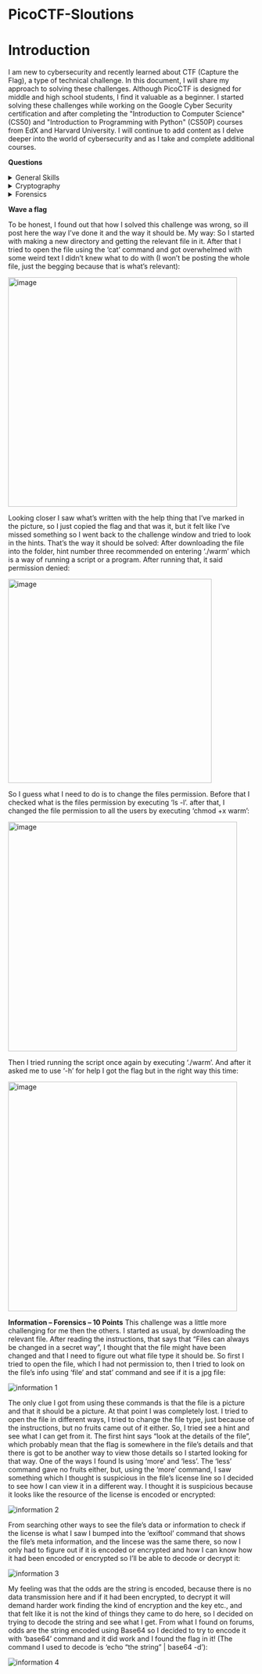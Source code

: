 # PicoCTF-Sloutions
# Introduction
I am new to cybersecurity and recently learned about CTF (Capture the Flag), a type of technical challenge. In this document, I will share my approach to solving these challenges. Although PicoCTF is designed for middle and high school students, I find it valuable as a beginner. I started solving these challenges while working on the Google Cyber Security certification and after completing the "Introduction to Computer Science" (CS50) and "Introduction to Programming with Python" (CS50P) courses from EdX and Harvard University. I will continue to add content as I delve deeper into the world of cybersecurity and as I take and complete additional courses.

**Questions**

<details>

<summary>General Skills</summary>

|Question|Points|
|--------|------|
|[Obedient Cat](General%20Skills/Obedient%20Cat.md)|5|
|[Python Wrangling](General%20Skills/Python%20Wrangling.md)|10|
|[Wave a Flag](General%20Skills/Wave%20a%20Flag.md)|10|

</details>

<details>

<summary>Cryptography</summary>

|Question|Points|
|--------|------|
|[Mod26](Cryptography/Mod26.md)|10|

</details>

<details>

<summary>Forensics</summary>

|Question|Points|
|--------|------|
|[Information](Forensics/information.md)|10|

</details>

 

**Wave a flag**

To be honest, I found out that how I solved this challenge was wrong, so ill post here the way I’ve done it and the way it should be.
My way:
So I started with making a new directory and getting the relevant file in it. After that I tried to open the file using the ‘cat’ command and got overwhelmed with some weird text I didn’t knew what to do with (I won’t be posting the whole file, just the begging because that is what’s relevant):

<img width="468" alt="image" src="https://github.com/yottam205/PicoCTF-Sloutions/assets/117525375/e455b461-ae02-4d1c-a789-161798e5d1df">

Looking closer I saw what’s written with the help thing that I’ve marked in the picture, so I just copied the flag and that was it, but it felt like I’ve missed something so I went back to the challenge window and tried to look in the hints.
That’s the way it should be solved:
After downloading the file into the folder, hint number three recommended on entering ‘./warm’ which is a way of running a script or a program.
After running that, it said permission denied:

<img width="416" alt="image" src="https://github.com/yottam205/PicoCTF-Sloutions/assets/117525375/2fdc8f6e-29d9-486f-a28a-e7f4840f8155">	

So I guess what I need to do is to change the files permission. Before that I checked what is the files permission by executing ‘ls -l’. after that, I changed the file permission to all the users by executing ‘chmod +x warm’:

<img width="468" alt="image" src="https://github.com/yottam205/PicoCTF-Sloutions/assets/117525375/d616ebb0-4b8c-4323-b0fa-5ffe143fb092">

Then I tried running the script once again by executing ‘./warm’. And after it asked me to use ‘-h’ for help I got the flag but in the right way this time:

<img width="468" alt="image" src="https://github.com/yottam205/PicoCTF-Sloutions/assets/117525375/1895c0ce-f159-43a7-b0fd-0d9c67270409">


**Information – Forensics – 10 Points**
This challenge was a little more challenging for me then the others. 
I started as usual, by downloading the relevant file. After reading the instructions, that says that “Files can always be changed in a secret way”, I thought that the file might have been changed and that I need to figure out what file type it should be. So first I tried to open the file, which I had not permission to, then I tried to look on the file’s info using ‘file’ and stat’ command and see if it is a jpg file:

![information 1](https://github.com/yottam205/PicoCTF-Sloutions/assets/117525375/b75ded8e-be7f-4fda-ad6c-4c8daebddaa8)


The only clue I got from using these commands is that the file is a picture and that it should be a picture. At that point I was completely lost. I tried to open the file in different ways, I tried to change the file type, just because of the instructions, but no fruits came out of it either. So, I tried see a hint and see what I can get from it. The first hint says “look at the details of the file”, which probably mean that the flag is somewhere in the file’s details and that there is got to be another way to view those details so I started looking for that way. One of the ways I found Is using ‘more’ and ‘less’. 
The ‘less’ command gave no fruits either, but, using the ‘more’ command, I saw something which I thought is suspicious in the file’s license line so I decided to see how I can view it in a different way. I thought it is suspicious because it looks like the resource of the license is encoded or encrypted:

![information 2](https://github.com/yottam205/PicoCTF-Sloutions/assets/117525375/43fc5c39-885e-4c73-b832-20b25a6f43d3)

From searching other ways to see the file’s data or information to check if the license is what I saw I bumped into the ‘exiftool’ command that shows the file’s meta information, and the lincese was the same there, so now I only had to figure out if it is encoded or encrypted and how I can know how it had been encoded or encrypted so I’ll be able to decode or decrypt it:

![information 3](https://github.com/yottam205/PicoCTF-Sloutions/assets/117525375/03978642-b62e-473d-b05b-57feffe36fa2)

My feeling was that the odds are the string is encoded, because there is no data transmission here and if it had been encrypted, to decrypt it will demand harder work finding the kind of encryption and the key etc., and that felt like it is not the kind of things they came to do here, so I decided on trying to decode the string and see what I get. From what I found on forums, odds are the string encoded using Base64 so I decided to try to encode it with ‘base64’ command and it did work and I found the flag in it! (The command I used to decode is ‘echo “the string” | base64 -d’):

![information 4](https://github.com/yottam205/PicoCTF-Sloutions/assets/117525375/9d183d55-47d0-4e47-a000-2ad6357637cd)
